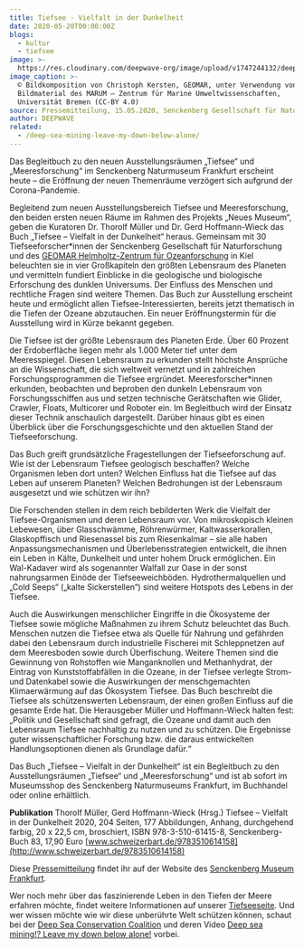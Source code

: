 ```yaml
---
title: Tiefsee - Vielfalt in der Dunkelheit
date: 2020-05-20T00:00:00Z
blogs:
  - kultur
  - tiefsee
image: >-
  https://res.cloudinary.com/deepwave-org/image/upload/v1747244132/deepwave.org/Tauchroboter_ROV_KIEL_6000_GEOMAR-scaled.jpg
image_caption: >-
  © Bildkomposition von Christoph Kersten, GEOMAR, unter Verwendung von
  Bildmaterial des MARUM – Zen­trum für Ma­ri­ne Um­welt­wis­sen­schaf­ten,
  Uni­ver­si­tät Bre­men (CC-BY 4.0)
source: Pressemitteilung, 15.05.2020, Senckenberg Gesellschaft für Naturforschung
author: DEEPWAVE
related:
  - /deep-sea-mining-leave-my-down-below-alone/
---
```

Das Begleitbuch zu den neuen Ausstellungsräumen „Tiefsee“ und „Meeresforschung“ im Senckenberg Naturmuseum Frankfurt erscheint heute – die Eröffnung der neuen Themenräume verzögert sich aufgrund der Corona-Pandemie.

Begleitend zum neuen Ausstellungsbereich Tiefsee und Meeresforschung, den beiden ersten neuen Räume im Rahmen des Projekts „Neues Museum“, geben die Kuratoren Dr. Thorolf Müller und Dr. Gerd Hoffmann-Wieck das Buch „Tiefsee – Vielfalt in der Dunkelheit“ heraus. Gemeinsam mit 30 Tiefseeforscher\*innen der Senckenberg Gesellschaft für Naturforschung und des [GEOMAR Helmholtz-Zentrum für Ozeanforschung](https://www.geomar.de/) in Kiel beleuchten sie in vier Großkapiteln den größten Lebensraum des Planeten und vermitteln fundiert Einblicke in die geologische und biologische Erforschung des dunklen Universums. Der Einfluss des Menschen und rechtliche Fragen sind weitere Themen. Das Buch zur Ausstellung erscheint heute und ermöglicht allen Tiefsee-Interessierten, bereits jetzt thematisch in die Tiefen der Ozeane abzutauchen. Ein neuer Eröffnungstermin für die Ausstellung wird in Kürze bekannt gegeben.

Die Tiefsee ist der größte Lebensraum des Planeten Erde. Über 60 Prozent der Erdoberfläche liegen mehr als 1.000 Meter tief unter dem Meeresspiegel. Diesen Lebensraum zu erkunden stellt höchste Ansprüche an die Wissenschaft, die sich weltweit vernetzt und in zahlreichen Forschungsprogrammen die Tiefsee ergründet. Meeresforscher\*innen erkunden, beobachten und beproben den dunkeln Lebensraum von Forschungsschiffen aus und setzen technische Gerätschaften wie Glider, Crawler, Floats, Multicorer und Roboter ein. Im Begleitbuch wird der Einsatz dieser Technik anschaulich dargestellt. Darüber hinaus gibt es einen Überblick über die Forschungsgeschichte und den aktuellen Stand der Tiefseeforschung.

Das Buch greift grundsätzliche Fragestellungen der Tiefseeforschung auf. Wie ist der Lebensraum Tiefsee geologisch beschaffen? Welche Organismen leben dort unten? Welchen Einfluss hat die Tiefsee auf das Leben auf unserem Planeten? Welchen Bedrohungen ist der Lebensraum ausgesetzt und wie schützen wir ihn?

Die Forschenden stellen in dem reich bebilderten Werk die Vielfalt der Tiefsee-Organismen und deren Lebensraum vor. Von mikroskopisch kleinen Lebewesen, über Glasschwämme, Röhrenwürmer, Kaltwasserkorallen, Glaskopffisch und Riesenassel bis zum Riesenkalmar – sie alle haben Anpassungsmechanismen und Überlebensstrategien entwickelt, die ihnen ein Leben in Kälte, Dunkelheit und unter hohem Druck ermöglichen. Ein Wal-Kadaver wird als sogenannter Walfall zur Oase in der sonst nahrungsarmen Einöde der Tiefseeweichböden. Hydrothermalquellen und „Cold Seeps“ („kalte Sickerstellen“) sind weitere Hotspots des Lebens in der Tiefsee.

Auch die Auswirkungen menschlicher Eingriffe in die Ökosysteme der Tiefsee sowie mögliche Maßnahmen zu ihrem Schutz beleuchtet das Buch. Menschen nutzen die Tiefsee etwa als Quelle für Nahrung und gefährden dabei den Lebensraum durch industrielle Fischerei mit Schleppnetzen auf dem Meeresboden sowie durch Überfischung. Weitere Themen sind die Gewinnung von Rohstoffen wie Manganknollen und Methanhydrat, der Eintrag von Kunststoffabfällen in die Ozeane, in der Tiefsee verlegte Strom- und Datenkabel sowie die Auswirkungen der menschgemachten Klimaerwärmung auf das Ökosystem Tiefsee. Das Buch beschreibt die Tiefsee als schützenswerten Lebensraum, der einen großen Einfluss auf die gesamte Erde hat. Die Herausgeber Müller und Hoffmann-Wieck halten fest: „Politik und Gesellschaft sind gefragt, die Ozeane und damit auch den Lebensraum Tiefsee nachhaltig zu nutzen und zu schützen. Die Ergebnisse guter wissenschaftlicher Forschung bzw. die daraus entwickelten Handlungsoptionen dienen als Grundlage dafür.“

Das Buch „Tiefsee – Vielfalt in der Dunkelheit“ ist ein Begleitbuch zu den Ausstellungsräumen „Tiefsee“ und „Meeresforschung“ und ist ab sofort im Museumsshop des Senckenberg Naturmuseums Frankfurt, im Buchhandel oder online erhältlich.

**Publikation** Thorolf Müller, Gerd Hoffmann-Wieck (Hrsg.) Tiefsee – Vielfalt in der Dunkelheit 2020, 204 Seiten, 177 Abbildungen, Anhang, durchgehend farbig, 20 x 22,5 cm, broschiert, ISBN 978-3-510-61415-8, Senckenberg-Buch 83, 17,90 Euro [www.schweizerbart.de/9783510614158](http://www.schweizerbart.de/9783510614158)

Diese&nbsp;[Pressemitteilung](https://www.senckenberg.de/de/pressemeldungen/tiefsee-vielfalt-in-der-dunkelheit/)&nbsp;findet ihr auf der Website des&nbsp;[Senckenberg Museum Frankfurt](https://museumfrankfurt.senckenberg.de/en/).

Wer noch mehr über das faszinierende Leben in den Tiefen der Meere erfahren möchte, findet weitere Informationen auf unserer [Tiefseeseite](https://www.deepwave.org/die-ozeane/die-tiefsee/). Und wer wissen möchte wie wir diese unberührte Welt schützen können, schaut bei der [Deep Sea Conservation Coalition](http://www.savethehighseas.org/) und deren Video [Deep sea mining!? Leave my down below alone!](https://www.deepwave.org/deep-sea-mining-leave-my-down-below-alone/)&nbsp;vorbei.